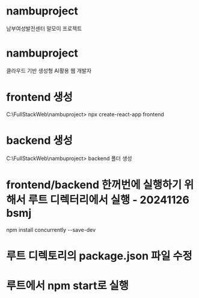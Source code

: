 # nambuproject

남부여성발전센터 말모이 프로젝트

# nambuproject

클라우드 기반 생성형 AI활용 웹 개발자

# frontend 생성

C:\FullStackWeb\nambuproject> npx create-react-app frontend

# backend 생성

C:\FullStackWeb\nambuproject> backend 폴더 생성

# frontend/backend 한꺼번에 실행하기 위해서 루트 디렉터리에서 실행 - 20241126 bsmj

npm install concurrently --save-dev

# 루트 디렉토리의 package.json 파일 수정

# 루트에서 npm start로 실행
